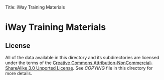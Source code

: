 <!-- This file should be compiled with maruku  -->

Title: iWay Training Materials

# iWay Training Materials

## License

All of the data available in this directory and its subdirectories are
licensed under the terms of the
[Creative Commons Attribution-NonCommercial-ShareAlike 3.0 Unported License](http://creativecommons.org/licenses/by-nc-sa/3.0/).
See _COPYING_ file in this directory for more details.
